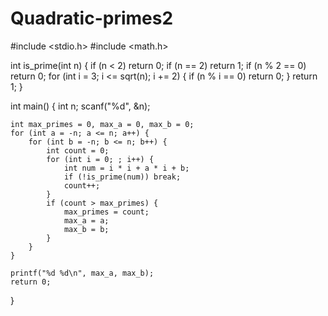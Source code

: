 # Quadratic-primes2

#include <stdio.h>
#include <math.h>

int is_prime(int n) {
    if (n < 2) return 0;
    if (n == 2) return 1;
    if (n % 2 == 0) return 0;
    for (int i = 3; i <= sqrt(n); i += 2) {
        if (n % i == 0) return 0;
    }
    return 1;
}

int main() {
    int n;
    scanf("%d", &n);

    int max_primes = 0, max_a = 0, max_b = 0;
    for (int a = -n; a <= n; a++) {
        for (int b = -n; b <= n; b++) {
            int count = 0;
            for (int i = 0; ; i++) {
                int num = i * i + a * i + b;
                if (!is_prime(num)) break;
                count++;
            }
            if (count > max_primes) {
                max_primes = count;
                max_a = a;
                max_b = b;
            }
        }
    }

    printf("%d %d\n", max_a, max_b);
    return 0;
}
